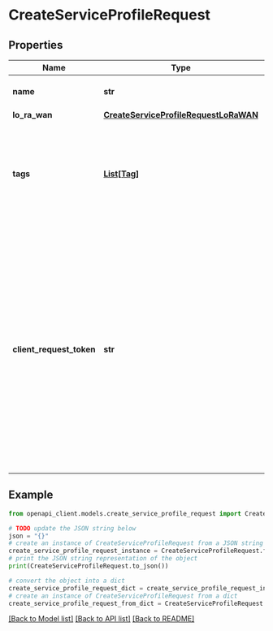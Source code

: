 # CreateServiceProfileRequest


## Properties

Name | Type | Description | Notes
------------ | ------------- | ------------- | -------------
**name** | **str** | The name of the new resource. | [optional] 
**lo_ra_wan** | [**CreateServiceProfileRequestLoRaWAN**](CreateServiceProfileRequestLoRaWAN.md) |  | [optional] 
**tags** | [**List[Tag]**](Tag.md) | The tag to attach to the specified resource. Tags are metadata that you can use to manage a resource. | [optional] 
**client_request_token** | **str** | Each resource must have a unique client request token. If you try to create a new resource with the same token as a resource that already exists, an exception occurs. If you omit this value, AWS SDKs will automatically generate a unique client request. | [optional] 

## Example

```python
from openapi_client.models.create_service_profile_request import CreateServiceProfileRequest

# TODO update the JSON string below
json = "{}"
# create an instance of CreateServiceProfileRequest from a JSON string
create_service_profile_request_instance = CreateServiceProfileRequest.from_json(json)
# print the JSON string representation of the object
print(CreateServiceProfileRequest.to_json())

# convert the object into a dict
create_service_profile_request_dict = create_service_profile_request_instance.to_dict()
# create an instance of CreateServiceProfileRequest from a dict
create_service_profile_request_from_dict = CreateServiceProfileRequest.from_dict(create_service_profile_request_dict)
```
[[Back to Model list]](../README.md#documentation-for-models) [[Back to API list]](../README.md#documentation-for-api-endpoints) [[Back to README]](../README.md)


